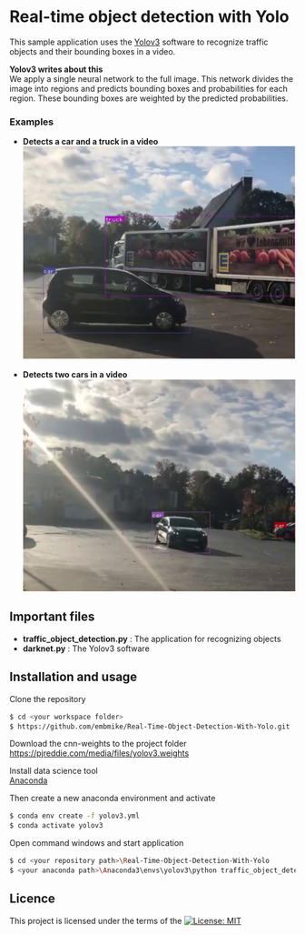 # Real-time object detection with Yolo
This sample application uses the [Yolov3](https://pjreddie.com/darknet/yolo/) software to recognize traffic objects and their bounding boxes in a video.

**Yolov3 writes about this**    
We apply a single neural network to the full image. This network divides the image into regions and predicts bounding boxes and probabilities for each region. These bounding boxes are weighted by the predicted probabilities.
    
    
### Examples

+ **Detects a car and a truck in a video**   
![Traffic objects 1](/images/car_and_truck.PNG "Detects a car and a truck in a video")    
    
+ **Detects two cars in a video**   
![Traffic objects 2](/images/two_cars.PNG "Detects to cars in a video") 

   
   
## Important files
- **traffic_object_detection.py** : The application for recognizing objects
- **darknet.py** : The Yolov3 software
    
    
## Installation and usage
Clone the repository
```sh
$ cd <your workspace folder>
$ https://github.com/embmike/Real-Time-Object-Detection-With-Yolo.git
```    
   
Download the cnn-weights to the project folder    
https://pjreddie.com/media/files/yolov3.weights

Install data science tool   
[Anaconda](https://www.anaconda.com/)

Then create a new anaconda environment and activate
```sh
$ conda env create -f yolov3.yml
$ conda activate yolov3
```

Open command windows and start application
```sh
$ cd <your repository path>\Real-Time-Object-Detection-With-Yolo
$ <your anaconda path>\Anaconda3\envs\yolov3\python traffic_object_detection.py --video <your video>.mp4
```
    
## Licence
This project is licensed under the terms of the [![License: MIT](https://img.shields.io/badge/License-MIT-yellow.svg)](https://opensource.org/licenses/MIT)
